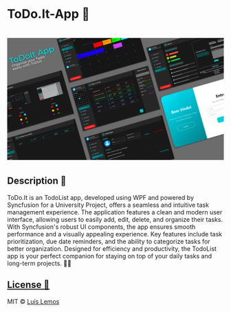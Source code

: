 # ToDo.It-App 📅

# ![(https://github.com/luisandrelemos/)](https://github.com/luisandrelemos/ToDo.It-App/blob/32d028f1295ed306bf814861e41a9883abb052c8/UTAD.ToDo.It-App/Aplica%C3%A7%C3%A3o%20ToDo.IT/Images/ToDoIt%20App.jpg)

## Description 📑
ToDo.It is an TodoList app, developed using WPF and powered by Syncfusion for a University Project, offers a seamless and intuitive task management experience. The application features a clean and modern user interface, allowing users to easily add, edit, delete, and organize their tasks. With Syncfusion's robust UI components, the app ensures smooth performance and a visually appealing experience. Key features include task prioritization, due date reminders, and the ability to categorize tasks for better organization. Designed for efficiency and productivity, the TodoList app is your perfect companion for staying on top of your daily tasks and long-term projects. 📓📒

## [License 🔐](https://github.com/luisandrelemos/luisandrelemos.github.io/blob/main/LICENSE.md)

MIT © [Luís Lemos ](https://github.com/luisandrelemos)
